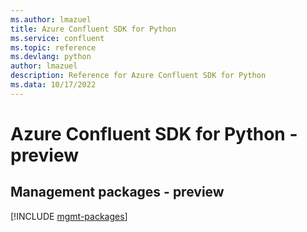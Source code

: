 ```yaml
---
ms.author: lmazuel
title: Azure Confluent SDK for Python
ms.service: confluent
ms.topic: reference
ms.devlang: python
author: lmazuel
description: Reference for Azure Confluent SDK for Python
ms.data: 10/17/2022
---
```

# Azure Confluent SDK for Python - preview

## Management packages - preview
[!INCLUDE [mgmt-packages](confluent-mgmt-index.md)]